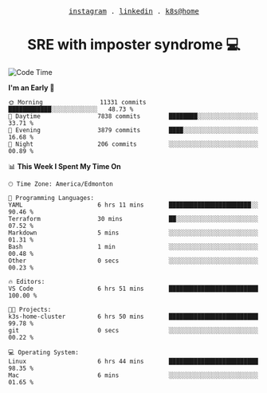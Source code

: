 <p align="center">
  <samp>
    <a href="https://www.instagram.com/lildrunkensmurf/">instagram</a> .
    <a href="https://www.linkedin.com/in/joryirving/">linkedin</a> .
    <a href="https://github.com/LilDrunkenSmurf/k3s-home-cluster">k8s@home</a>
  </samp>
</p>

<h1 align="center">
  SRE with imposter syndrome 💻
</h1>

<!--START_SECTION:waka-->
![Code Time](http://img.shields.io/badge/Code%20Time-110%20hrs%2058%20mins-blue)

**I'm an Early 🐤** 

```text
🌞 Morning                11331 commits       ████████████░░░░░░░░░░░░░   48.73 % 
🌆 Daytime                7838 commits        ████████░░░░░░░░░░░░░░░░░   33.71 % 
🌃 Evening                3879 commits        ████░░░░░░░░░░░░░░░░░░░░░   16.68 % 
🌙 Night                  206 commits         ░░░░░░░░░░░░░░░░░░░░░░░░░   00.89 % 
```


📊 **This Week I Spent My Time On** 

```text
🕑︎ Time Zone: America/Edmonton

💬 Programming Languages: 
YAML                     6 hrs 11 mins       ███████████████████████░░   90.46 % 
Terraform                30 mins             ██░░░░░░░░░░░░░░░░░░░░░░░   07.52 % 
Markdown                 5 mins              ░░░░░░░░░░░░░░░░░░░░░░░░░   01.31 % 
Bash                     1 min               ░░░░░░░░░░░░░░░░░░░░░░░░░   00.48 % 
Other                    0 secs              ░░░░░░░░░░░░░░░░░░░░░░░░░   00.23 % 

🔥 Editors: 
VS Code                  6 hrs 51 mins       █████████████████████████   100.00 % 

🐱‍💻 Projects: 
k3s-home-cluster         6 hrs 50 mins       █████████████████████████   99.78 % 
git                      0 secs              ░░░░░░░░░░░░░░░░░░░░░░░░░   00.22 % 

💻 Operating System: 
Linux                    6 hrs 44 mins       █████████████████████████   98.35 % 
Mac                      6 mins              ░░░░░░░░░░░░░░░░░░░░░░░░░   01.65 % 
```


<!--END_SECTION:waka-->